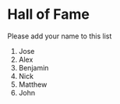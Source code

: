 # Hall of Fame
Please add your name to this list

1. Jose
2. Alex
3. Benjamin
4. Nick
5. Matthew
6. John
